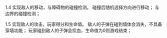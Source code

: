 1.4 实现敌人的移动，与障碍物的碰撞检测。
碰撞后随机选择方向进行移动；
与边界的碰撞检测；

1.5 实现敌人的攻击，玩家得分和生命值。
敌人的子弹在碰到墙体会消失，不具备穿墙功能；
玩家碰到敌人的子弹会扣血，生命值为0则游戏结束；
